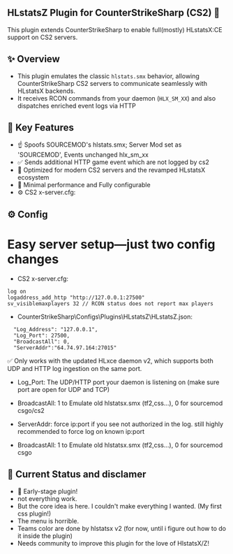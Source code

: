 ## HLstatsZ Plugin for CounterStrikeSharp (CS2) 🎯
This plugin extends CounterStrikeSharp to enable full(mostly) HLstatsX:CE support on CS2 servers.

## ✨ Overview
* This plugin emulates the classic `hlstats.smx` behavior, allowing CounterStrikeSharp CS2 servers to communicate seamlessly with HLstatsX backends.
* It receives RCON commands from your daemon (`HLX_SM_XX`) and also dispatches enriched event logs via HTTP

## 🔧 Key Features
- ☝ Spoofs SOURCEMOD's hlstats.smx; Server Mod set as 'SOURCEMOD', Events unchanged hlx_sm_xx 
- ✅ Sends additional HTTP game event which are not logged by cs2
- 🚀 Optimized for modern CS2 servers and the revamped HLstatsX ecosystem
- 🧩️ Minimal performance and Fully configurable
- ⚙️ CS2 x-server.cfg:

## ⚙️ Config
# Easy server setup—just two config changes
- CS2 x-server.cfg:
```
log on
logaddress_add_http "http://127.0.0.1:27500"
sv_visiblemaxplayers 32 // RCON status does not report max players
```
-  CounterStrikeSharp\Configs\Plugins\HLstatsZ\HLstatsZ.json:
  
```
  "Log_Address": "127.0.0.1",
  "Log_Port": 27500,
  "BroadcastAll": 0,
  "ServerAddr":"64.74.97.164:27015"
```
✅ Only works with the updated HLxce daemon v2, which supports both UDP and HTTP log ingestion on the same port.

* Log_Port: The UDP/HTTP port your daemon is listening on (make sure port are open for UDP and TCP)

* BroadcastAll: 1 to Emulate old hlstatsx.smx (tf2,css...), 0 for sourcemod csgo/cs2

* ServerAddr: force ip:port if you see not authorized in the log. still highly recommended to force log on known ip:port

* BroadcastAll: 1 to Emulate old hlstatsx.smx (tf2,css...), 0 for sourcemod csgo


## 🧪 Current Status and disclamer
* 🐣 Early-stage plugin!
* not everything work.
* But the core idea is here. I couldn't make everything I wanted. (My first css plugin!)
* The menu is horrible.
* Teams color are done by hlstatsx v2 (for now, until i figure out how to do it inside the plugin)
* Needs community to improve this plugin for the love of HlstatsX/Z!



